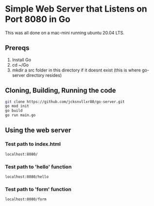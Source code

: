 # Simple Web Server that Listens on Port 8080 in Go

This was all done on a mac-mini running ubuntu 20.04 LTS.

## Prereqs

1. Install Go
2. cd ~/Go
3. mkdir a src folder in this directory if it doesnt exist (this is where go-server directory resides)

## Cloning, Building, Running the code

```bash
git clone https://github.com/jcksnvllxr80/go-server.git
go mod init
go build
go run main.go
```

## Using the web server

### Test path to index.html

```bash
localhost:8080/
```

### Test path to 'hello' function

```bash
localhost:8080/hello
```

### Test path to 'form' function

```bash
localhost:8080/form
```